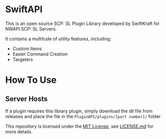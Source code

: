 # SwiftAPI
This is an open source SCP: SL Plugin Library developed by SwiftKraft for NWAPI SCP: SL Servers. 

It contains a multitude of utility features, including:

- Custom Items
- Easier Command Creation
- Targeters

# How To Use

## Server Hosts
If a plugin requires this library plugin, simply download the dll file from releases and place the file in the `PluginAPI/plugins/[port number]/` folder

This repository is licensed under the [MIT License](https://mit-license.org), see [LICENSE.md](LICENSE.md) for more details.
